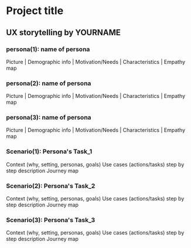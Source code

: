 # Project title
## UX storytelling by YOURNAME

### persona(1): name of persona
Picture | Demographic info | Motivation/Needs | Characteristics | Empathy map

### persona(2): name of persona
Picture | Demographic info | Motivation/Needs | Characteristics | Empathy map

### persona(3): name of persona
Picture | Demographic info | Motivation/Needs | Characteristics | Empathy map

### Scenario(1): Persona's Task_1
Context (why, setting, personas, goals)
Use cases (actions/tasks) step by step description
Journey map

### Scenario(2): Persona's Task_2
Context (why, setting, personas, goals)
Use cases (actions/tasks) step by step description
Journey map

### Scenario(3): Persona's Task_3
Context (why, setting, personas, goals)
Use cases (actions/tasks) step by step description
Journey map

